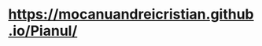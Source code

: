 <h1><a href="https://mocanuandreicristian.github.io/Pianul/" target="_blank">https://mocanuandreicristian.github.io/Pianul/</a></h1>
